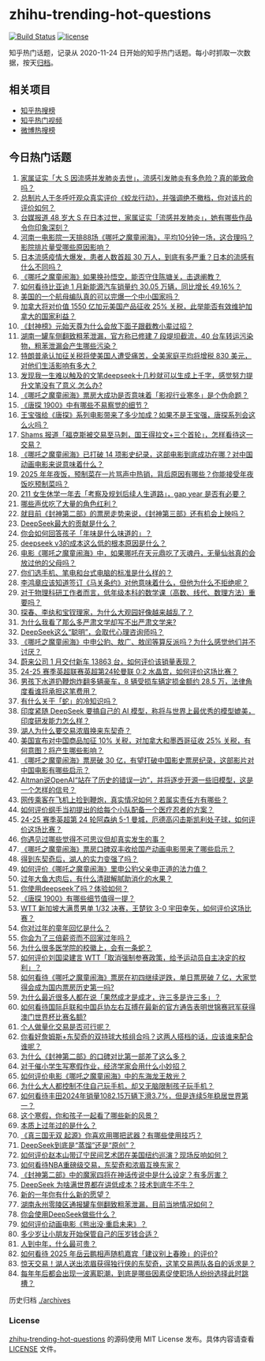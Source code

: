 # zhihu-trending-hot-questions

[![Build Status](https://github.com/justjavac/zhihu-trending-hot-questions/workflows/ci/badge.svg?branch=master)](https://github.com/justjavac/zhihu-trending-hot-questions/actions)
[![license](https://img.shields.io/github/license/justjavac/zhihu-trending-hot-questions)](https://github.com/justjavac/zhihu-trending-hot-questions/blob/master/LICENSE)

知乎热门话题，记录从 2020-11-24
日开始的知乎热门话题。每小时抓取一次数据，按天[归档](./archives)。

## 相关项目

- [知乎热搜榜](https://github.com/justjavac/zhihu-trending-top-search)
- [知乎热门视频](https://github.com/justjavac/zhihu-trending-hot-video)
- [微博热搜榜](https://github.com/justjavac/weibo-trending-hot-search)

## 今日热门话题

<!-- BEGIN -->
<!-- 最后更新时间 Mon Feb 03 2025 16:29:00 GMT+0800 (China Standard Time) -->

1. [家属证实「大 S 因流感并发肺炎去世」，流感引发肺炎有多危险？真的能致命吗？](https://www.zhihu.com/question/11164816670)
1. [总制片人于冬呼吁观众真实评价《蛟龙行动》，并强调绝不撤档，你对该片的评价如何？](https://www.zhihu.com/question/11095522530)
1. [台媒报道 48 岁大 S 在日本过世，家属证实「流感并发肺炎」，她有哪些作品令你印象深刻？](https://www.zhihu.com/question/11161777078)
1. [河南一电影院一天排88场《哪吒之魔童闹海》，平均10分钟一场，这合理吗？影院排片量受哪些原因影响？](https://www.zhihu.com/question/11109853412)
1. [日本流感疫情大爆发，患者人数首超 30 万人，到底有多严重？日本的流感有什么不同吗？](https://www.zhihu.com/question/11166736257)
1. [《哪吒之魔童闹海》如果换孙悟空，能否守住陈塘关，击退阐教？](https://www.zhihu.com/question/11114490507)
1. [如何看待比亚迪 1 月新能源汽车销量约 30.05 万辆，同比增长 49.16%？](https://www.zhihu.com/question/11126624604)
1. [美国的一个航母编队真的可以完爆一个中小国家吗？](https://www.zhihu.com/question/11044506353)
1. [加拿大将对价值 1550 亿加元美国产品征收 25% 关税，此举能否有效维护加拿大的国家利益？](https://www.zhihu.com/question/11091797351)
1. [《封神榜》元始天尊为什么会放下面子跟截教小辈过招？](https://www.zhihu.com/question/666224653)
1. [湖南一罐车侧翻致粗苯泄漏，官方称已修建 7 段堤坝截流，40 台车转运污染物，粗苯泄漏会产生哪些污染？](https://www.zhihu.com/question/11032006828)
1. [特朗普承认加征关税将使美国人遭受痛苦，全美家庭平均将增税 830 美元，对他们生活影响有多大？](https://www.zhihu.com/question/11158179045)
1. [发现我一生难以触及的文笔deepseek十几秒就可以生成上千字，感觉努力提升文笔没有了意义,怎么办?](https://www.zhihu.com/question/11067457870)
1. [《哪吒之魔童闹海》票房大成功是否意味着「影视行业寒冬」是个伪命题？](https://www.zhihu.com/question/11145686280)
1. [《唐探 1900》中有哪些不易察觉的细节？](https://www.zhihu.com/question/10827954465)
1. [王宝强给《唐探》系列电影带来了多少加成？如果不是王宝强，唐探系列会这么火吗？](https://www.zhihu.com/question/10952238640)
1. [Shams 报道「福克斯被交易至马刺，国王得拉文+三个首轮」，怎样看待这一交易？](https://www.zhihu.com/question/11163685143)
1. [《哪吒之魔童闹海》已打破 14 项影史纪录，这部电影到底成功在哪？对中国动画电影来说意味着什么？](https://www.zhihu.com/question/11091826662)
1. [2025 年年夜饭，预制菜在一片骂声中热销，背后原因有哪些？你能接受年夜饭吃预制菜吗？](https://www.zhihu.com/question/11055714351)
1. [211 女生休学一年去「考察及规划后续人生道路」，gap year 是否有必要？](https://www.zhihu.com/question/6034468151)
1. [哪些声优吃了大量的角色红利？](https://www.zhihu.com/question/660556692)
1. [就目前《封神第二部》的票房走势来说，《封神第三部》还有机会上映吗？](https://www.zhihu.com/question/11083985185)
1. [DeepSeek最大的贡献是什么？](https://www.zhihu.com/question/10871098957)
1. [你会如何回答孩子「年味是什么味道的」？](https://www.zhihu.com/question/9742982893)
1. [deepseek v3的成本这么低的根本原因是什么？](https://www.zhihu.com/question/8423473404)
1. [电影《哪吒之魔童闹海》中，如果哪吒在天元鼎吃了灭魂丹，无量仙翁真的会放过他的父母吗？](https://www.zhihu.com/question/10955625364)
1. [你们选手机、笔电和台式电脑的标准是什么样的？](https://www.zhihu.com/question/11012589942)
1. [李鸿章应该知道签订《马关条约》对他意味着什么，但他为什么不拒绝呢？](https://www.zhihu.com/question/645111426)
1. [对于物理科研工作者而言，低年级本科的数学课（高数、线代、数理方法）重要吗？](https://www.zhihu.com/question/9246162491)
1. [探春、李纨和宝钗理家，为什么大观园好像越来越乱了？](https://www.zhihu.com/question/10948482127)
1. [为什么我看了那么多严肃文学却写不出严肃文学来?](https://www.zhihu.com/question/11055264782)
1. [DeepSeek这么“聪明”，会取代心理咨询师吗？](https://www.zhihu.com/question/10977632127)
1. [《哪吒之魔童闹海》中申公豹、敖广、敖闰等算反派吗？为什么感觉他们并不讨厌？](https://www.zhihu.com/question/11098339977)
1. [蔚来公司 1 月交付新车 13863 台，如何评价该销量表现？](https://www.zhihu.com/question/11035330721)
1. [24-25 赛季英超联赛英超第24轮曼联 0:2 水晶宫，如何评价这场比赛？](https://www.zhihu.com/question/11131068473)
1. [男孩下水道扔鞭炮炸翻多辆豪车，8 辆受损车辆定损金额约 28.5 万，法律角度看谁将承担这笔费用？](https://www.zhihu.com/question/11083929059)
1. [有什么关于「蛇」的冷知识吗？](https://www.zhihu.com/question/10491892638)
1. [印度紧随 DeepSeek 要搞自己的 AI 模型，称将与世界上最优秀的模型媲美，印度研发能力怎么样？](https://www.zhihu.com/question/11035884730)
1. [湖人为什么要交易浓眉换来东契奇？](https://www.zhihu.com/question/11115794037)
1. [美国宣布对中国商品加征 10% 关税，对加拿大和墨西哥征收 25% 关税，有何意图？将产生哪些影响？](https://www.zhihu.com/question/11082824643)
1. [《哪吒之魔童闹海》票房破 30 亿，有望打破中国影史票房纪录，这部影片对中国电影有哪些启示？](https://www.zhihu.com/question/11118999094)
1. [Altman说OpenAI“站在了历史的错误一边”，并将逐步开源一些旧模型，这是一个怎样的信号？](https://www.zhihu.com/question/11023058217)
1. [网传乘客在飞机上捡到鞭炮，真实情况如何？若属实责任方有哪些？](https://www.zhihu.com/question/11043638610)
1. [如何评价纲手当初提出的给每个小队配备一个医疗忍者的方案？](https://www.zhihu.com/question/319480286)
1. [24-25 赛季英超第 24 轮阿森纳 5-1 曼城，厄德高闪击斯凯利处子球，如何评价这场比赛？](https://www.zhihu.com/question/11140717499)
1. [你遇见过哪些觉得不可思议但却真实发生的事？](https://www.zhihu.com/question/399355994)
1. [《哪吒之魔童闹海》票房口碑双丰收给国产动画电影带来了哪些启示？](https://www.zhihu.com/question/10960187023)
1. [得到东契奇后，湖人的实力变强了吗？](https://www.zhihu.com/question/11102598230)
1. [如何评价《哪吒之魔童闹海》里申公豹父亲申正道的法力值？](https://www.zhihu.com/question/11014473972)
1. [过年大鱼大肉后，有什么清甜解腻助消化的水果？](https://www.zhihu.com/question/10071363525)
1. [你使用deepseek了吗？体验如何？](https://www.zhihu.com/question/10725118025)
1. [《唐探 1900》有哪些细节值得一提？](https://www.zhihu.com/question/10838201734)
1. [WTT 新加坡大满贯男单 1/32 决赛，王楚钦 3-0 宇田幸矢，如何评价这场比赛？](https://www.zhihu.com/question/11122931533)
1. [你对过年的童年回忆是什么？](https://www.zhihu.com/question/10224022791)
1. [你会为了三倍薪资而不回家过年吗？](https://www.zhihu.com/question/10921838540)
1. [为什么很多医学院的校徽上，会有一条蛇？](https://www.zhihu.com/question/10884443593)
1. [如何评价刘国梁建言 WTT「取消强制参赛政策，给予运动员自主决定的权利」？](https://www.zhihu.com/question/11123415003)
1. [如何看待《哪吒之魔童闹海》票房在初四继续逆跌，单日票房破 7 亿，大家觉得会成为国内票房历史第一吗?](https://www.zhihu.com/question/11065800912)
1. [为什么最近很多人都在说「果然成才是成才，许三多是许三多」？](https://www.zhihu.com/question/611298085)
1. [如何看待国际乒联和中国乒协左右互搏在最新的官方通告表明世锦赛冠军获得澳门世界杯比赛名额?](https://www.zhihu.com/question/11119706354)
1. [个人做量化交易是否可行呢？](https://www.zhihu.com/question/529408913)
1. [你看好詹姆斯+东契奇的双持球大核组合吗？这两人搭档的话，应该谁来配合谁呢？](https://www.zhihu.com/question/11101391167)
1. [为什么《封神第二部》的口碑对比第一部差了这么多？](https://www.zhihu.com/question/10916336433)
1. [对于催小学生写寒假作业，经济学家会用什么小妙招？](https://www.zhihu.com/question/10193838866)
1. [如何评价电影《哪吒之魔童闹海》中的东海龙王敖光？](https://www.zhihu.com/question/10974672476)
1. [为什么大人都控制不住自己玩手机，却又无脑限制孩子玩手机？](https://www.zhihu.com/question/11054654730)
1. [如何看待丰田2024年销量1082.15万辆下滑3.7%，但是连续5年稳居世界第一？](https://www.zhihu.com/question/10883806491)
1. [这个寒假，你和孩子一起看了哪些新的风景？](https://www.zhihu.com/question/9509612837)
1. [本质上过年过的是什么？](https://www.zhihu.com/question/10722400147)
1. [《真三国无双 起源》你喜欢用哪把武器？有哪些使用技巧？](https://www.zhihu.com/question/9656494326)
1. [DeepSeek到底是“蒸馏”还是“原创”？](https://www.zhihu.com/question/10936733131)
1. [如何评价赵本山带辽宁民间艺术团在美国纽约巡演？现场反响如何？](https://www.zhihu.com/question/11120829376)
1. [如何看待NBA重磅级交易，东契奇和浓眉互换东家？](https://www.zhihu.com/question/11104055673)
1. [《封神第二部》中的魔家四将在神话传说中是什么设定？有多厉害？](https://www.zhihu.com/question/10825511907)
1. [DeepSeek 为啥满世界都在讲低成本？技术到底牛不牛？](https://www.zhihu.com/question/11008458883)
1. [新的一年你有什么新的愿望？](https://www.zhihu.com/question/10649794233)
1. [湖南永州零陵区通报罐车侧翻致粗苯泄漏，目前当地情况如何？](https://www.zhihu.com/question/11047457008)
1. [你会使用DeepSeek做些什么？](https://www.zhihu.com/question/10740617696)
1. [如何评价动画电影《熊出没·重启未来》？](https://www.zhihu.com/question/10693993729)
1. [多少岁让小朋友开始保管自己的压岁钱合适？](https://www.zhihu.com/question/10664371318)
1. [人到中年，什么最可贵？](https://www.zhihu.com/question/706886646)
1. [如何看待 2025 年岳云鹏相声随机嘉宾「建议别上春晚」的评价?](https://www.zhihu.com/question/10774664131)
1. [惊天交易！湖人送出浓眉获得独行侠的东契奇，这笔交易两队各自的诉求是？](https://www.zhihu.com/question/11100482508)
1. [每年年后都会出现一波离职潮，到底是哪些因素促使职场人纷纷选择此时跳槽？](https://www.zhihu.com/question/9741061450)

<!-- END -->

历史归档 [./archives](./archives)

### License

[zhihu-trending-hot-questions](https://github.com/justjavac/zhihu-trending-hot-questions)
的源码使用 MIT License 发布。具体内容请查看 [LICENSE](./LICENSE) 文件。
